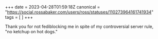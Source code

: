 +++
date = 2023-04-28T01:59:18Z
canonical = "https://social.rossabaker.com/users/ross/statuses/110273964161741934"
tags = [  ]
+++

<p>Thank you for not fediblocking me in spite of my controversial server rule, &quot;no ketchup on hot dogs.&quot;</p>
